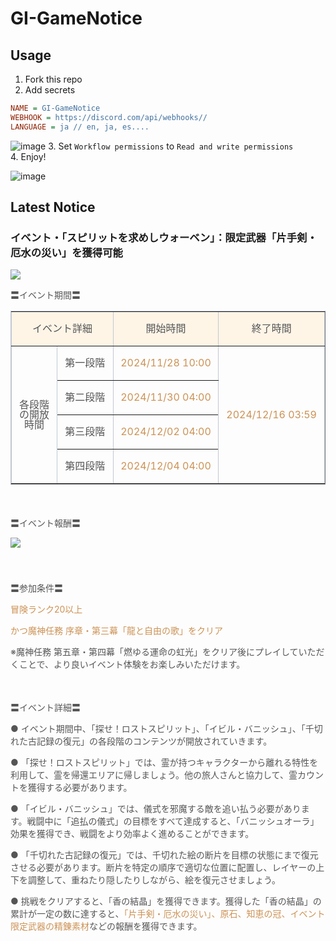 # GI-GameNotice

## Usage
1. Fork this repo
2. Add secrets
```ini
NAME = GI-GameNotice
WEBHOOK = https://discord.com/api/webhooks//
LANGUAGE = ja // en, ja, es....
```
![image](https://github.com/c2t-r/GI-GameNotice/assets/80561604/63d8a4f2-9ec2-49d7-a637-44d728b2f945)
3. Set `Workflow permissions` to `Read and write permissions`  
4. Enjoy!

![image](https://github.com/c2t-r/GI-GameNotice/assets/80561604/24ec6182-cd99-4969-ab59-1d65c886077a)

## Latest Notice
<start>

### イベント・「スピリットを求めしウォーベン」：限定武器「片手剣・厄水の災い」を獲得可能
<img src="https://sdk.hoyoverse.com/upload/ann/2024/11/05/1f58604b37dd2c721b9a89385242e612_7700982159410962931.jpg">
<p style="white-space: pre-wrap; text-align: left;"><span style="color:rgba(85,85,85,1)">〓イベント期間〓</span></p><div class="table-wrapper"><table style="border-color:rgb(193, 199, 208);line-height:1;width:100%;border-collapse:collapse;" class="" border="1" cellspacing="0"><colgroup><col style="width: 9.654002074102008%;"><col style="width: 11.916658810219666%;"><col style="width: 22.324879796360893%;"><col style="width: 22.47572357876874%;"></colgroup><tbody><tr><td colspan="2" data-colwidth="64,79" style="background-color: rgb(254, 245, 231);"><p style="white-space: pre-wrap; text-align: center;"><span style="color:rgba(85,85,85,1)">イベント詳細</span></p></td><td data-colwidth="148" style="background-color: rgb(254, 245, 231);"><p style="white-space: pre-wrap; text-align: center;"><span style="color:rgba(85,85,85,1)">開始時間</span></p></td><td data-colwidth="149" style="background-color: rgb(254, 245, 231);"><p style="white-space: pre-wrap; text-align: center;"><span style="color:rgba(85,85,85,1)">終了時間</span></p></td></tr><tr><td rowspan="4" data-colwidth="64"><p style="white-space: pre-wrap; text-align: center;"><span style="color:rgba(85,85,85,1)">各段階の開放時間</span></p></td><td data-colwidth="79"><p style="white-space: pre-wrap; text-align: center;"><span style="color:rgba(85,85,85,1)">第一段階</span></p></td><td data-colwidth="148"><p style="white-space: pre-wrap; text-align: center;"><t class="t_lc" contenteditable="false"><span style="color:rgba(204,146,85,1)">2024/11/28 10:00</span></t></p></td><td rowspan="4" data-colwidth="149"><p style="white-space: pre-wrap; text-align: center;"><t class="t_lc" contenteditable="false"><span style="color:rgba(204,146,85,1)">2024/12/16 03:59</span></t></p></td></tr><tr><td data-colwidth="79"><p style="white-space: pre-wrap; text-align: center;"><span style="color:rgba(85,85,85,1)">第二段階</span></p></td><td data-colwidth="148"><p style="white-space: pre-wrap; text-align: center;"><t class="t_lc" contenteditable="false"><span style="color:rgba(204,146,85,1)">2024/11/30 04:00</span></t></p></td></tr><tr><td data-colwidth="79"><p style="white-space: pre-wrap; text-align: center;"><span style="color:rgba(85,85,85,1)">第三段階</span></p></td><td data-colwidth="148"><p style="white-space: pre-wrap; text-align: center;"><t class="t_lc" contenteditable="false"><span style="color:rgba(204,146,85,1)">2024/12/02 04:00</span></t></p></td></tr><tr><td data-colwidth="79"><p style="white-space: pre-wrap; text-align: center;"><span style="color:rgba(85,85,85,1)">第四段階</span></p></td><td data-colwidth="148"><p style="white-space: pre-wrap; text-align: center;"><t class="t_lc" contenteditable="false"><span style="color:rgba(204,146,85,1)">2024/12/04 04:00</span></t></p></td></tr></tbody></table></div><p style="white-space: pre-wrap; min-height: 1.5em; text-align: left;"></p><p style="white-space: pre-wrap; text-align: left;"><span style="color:rgba(85,85,85,1)">〓イベント報酬〓</span></p><p style="white-space: pre-wrap; min-height: 1.5em; text-align: left;"><img src="https://sdk.hoyoverse.com/upload/ann/2024/10/17/e99d072fd87b132f3990d1edebea74aa_8116404667596822261.png" href="" style="border:none;vertical-align:middle;"></p><p style="white-space: pre-wrap; min-height: 1.5em;"></p><p style="white-space: pre-wrap; text-align: left;"><span style="color:rgba(85,85,85,1)">〓参加条件〓</span></p><p style="white-space: pre-wrap; text-align: left;"><span style="color:rgba(204,146,85,1)">冒険ランク20以上</span></p><p style="white-space: pre-wrap; text-align: left;"><span style="color:rgba(204,146,85,1)">かつ魔神任務 序章・第三幕「龍と自由の歌」をクリア</span></p><p style="white-space: pre-wrap; text-align: left;"><span style="color:rgba(85,85,85,1)">※魔神任務 第五章・第四幕「燃ゆる運命の虹光」をクリア後にプレイしていただくことで、より良いイベント体験をお楽しみいただけます。</span></p><p style="white-space: pre-wrap; min-height: 1.5em; text-align: left;"></p><p style="white-space: pre-wrap; text-align: left;"><span style="color:rgba(85,85,85,1)">〓イベント詳細〓</span></p><p style="white-space: pre-wrap; text-align: left;"><span style="color:rgba(85,85,85,1)">● イベント期間中、「探せ！ロストスピリット」、「イビル・バニッシュ」、「千切れた古記録の復元」の各段階のコンテンツが開放されていきます。</span></p><p style="white-space: pre-wrap; text-align: left;"><span style="color:rgba(85,85,85,1)">● 「探せ！ロストスピリット」では、霊が持つキャラクターから離れる特性を利用して、霊を帰還エリアに帰しましょう。他の旅人さんと協力して、霊カウントを獲得する必要があります。</span></p><p style="white-space: pre-wrap; text-align: left;"><span style="color:rgba(85,85,85,1)">● 「イビル・バニッシュ」では、儀式を邪魔する敵を追い払う必要があります。戦闘中に「追払の儀式」の目標をすべて達成すると、「バニッシュオーラ」効果を獲得でき、戦闘をより効率よく進めることができます。</span></p><p style="white-space: pre-wrap; text-align: left;"><span style="color:rgba(85,85,85,1)">● 「千切れた古記録の復元」では、千切れた絵の断片を目標の状態にまで復元させる必要があります。断片を特定の順序で適切な位置に配置し、レイヤーの上下を調整して、重ねたり隠したりしながら、絵を復元させましょう。</span></p><p style="white-space: pre-wrap; text-align: left;"><span style="color:rgba(85,85,85,1)">● 挑戦をクリアすると、「香の結晶」を獲得できます。獲得した「香の結晶」の累計が一定の数に達すると、</span><span style="color:rgba(204,146,85,1)">「片手剣・厄水の災い」、原石、知恵の冠、イベント限定武器の精錬素材</span><span style="color:rgba(85,85,85,1)">などの報酬を獲得できます。</span></p>

<end>
